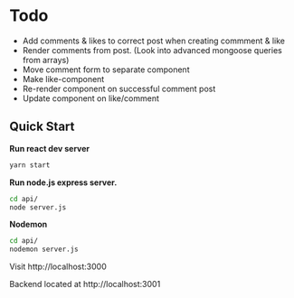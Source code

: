 # Todo
- Add comments & likes to correct post when creating commment & like
- Render comments from post. (Look into advanced mongoose queries from arrays)
- Move comment form to separate component
- Make like-component
- Re-render component on successful comment post
- Update component on like/comment

## Quick Start

**Run react dev server**

```bash
yarn start
```

**Run node.js express server.**
```bash
cd api/
node server.js
```

**Nodemon**
```bash
cd api/
nodemon server.js
```
Visit http://localhost:3000

Backend located at http://localhost:3001